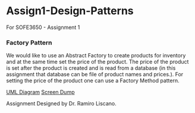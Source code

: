 # Assign1-Design-Patterns
For SOFE3650 - Assignment 1

### Factory Pattern
We would like to use an Abstract Factory to create products for inventory and at the same time set the price of the product. The price of the product is set after the product is created and is read from a database (in this assignment that database can be file of product names and prices.). For setting the price of the product one can use a Factory Method pattern. 

[UML Diagram](https://github.com/OsamahAl-Bayati/Assign1-Design-Patterns/blob/main/UML%20diagram/UML.jpg "UML Diagram")
[Screen Dump](https://github.com/https://github.com/OsamahAl-Bayati/Assign1-Design-Patterns/tree/main/Output%20Screen%20Dump "screen Dump")
 
Assignment Designed by Dr. Ramiro Liscano.
